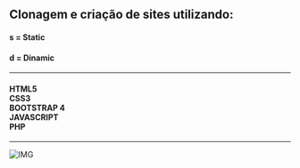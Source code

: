 <h2>Clonagem e criação de sites utilizando: </h2>
<h4>s = Static </h4>
<h4>d = Dinamic </h4>
<hr>

<h4>HTML5
<br>CSS3
<br>BOOTSTRAP 4
<br>JAVASCRIPT
<br>PHP</h4>
<hr>

![IMG](https://dkrn4sk0rn31v.cloudfront.net/2018/01/17135411/html.png)
